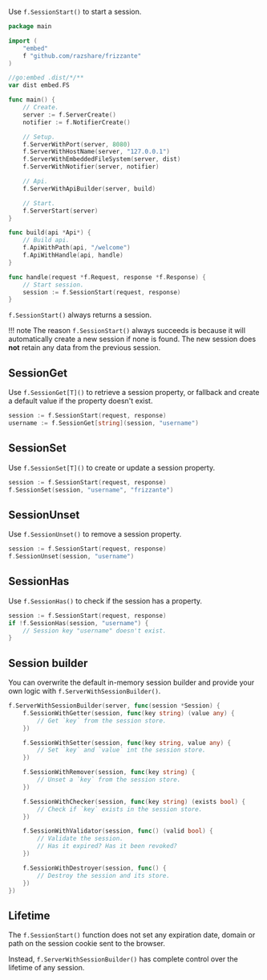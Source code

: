 Use `f.SessionStart()` to start a session.

```go
package main

import (
	"embed"
	f "github.com/razshare/frizzante"
)

//go:embed .dist/*/**
var dist embed.FS

func main() {
	// Create.
	server := f.ServerCreate()
	notifier := f.NotifierCreate()

	// Setup.
	f.ServerWithPort(server, 8080)
	f.ServerWithHostName(server, "127.0.0.1")
	f.ServerWithEmbeddedFileSystem(server, dist)
	f.ServerWithNotifier(server, notifier)

	// Api.
	f.ServerWithApiBuilder(server, build)

	// Start.
	f.ServerStart(server)
}

func build(api *Api*) {
    // Build api.
	f.ApiWithPath(api, "/welcome")
	f.ApiWithHandle(api, handle)
}

func handle(request *f.Request, response *f.Response) {
    // Start session.
    session := f.SessionStart(request, response)
}
```

`f.SessionStart()` always returns a session.

!!! note
    The reason `f.SessionStart()` always succeeds is because it will automatically create a new session if none is found. The new session does **not** retain any data from the previous session.

## SessionGet

Use `f.SessionGet[T]()` to retrieve a session property, or fallback and create a default value if the property doesn't exist.

```go
session := f.SessionStart(request, response)
username := f.SessionGet[string](session, "username")
```

## SessionSet

Use `f.SessionSet[T]()` to create or update a session property.

```go
session := f.SessionStart(request, response)
f.SessionSet(session, "username", "frizzante")
```

## SessionUnset

Use `f.SessionUnset()` to remove a session property.

```go
session := f.SessionStart(request, response)
f.SessionUnset(session, "username")
```

## SessionHas

Use `f.SessionHas()` to check if the session has a property.

```go
session := f.SessionStart(request, response)
if !f.SessionHas(session, "username") {
    // Session key "username" doesn't exist.
}
```

## Session builder

You can overwrite the default in-memory session builder and provide 
your own logic with `f.ServerWithSessionBuilder()`.

```go
f.ServerWithSessionBuilder(server, func(session *Session) {
    f.SessionWithGetter(session, func(key string) (value any) {
        // Get `key` from the session store.
    })

    f.SessionWithSetter(session, func(key string, value any) {
        // Set `key` and `value` int the session store.
    })

    f.SessionWithRemover(session, func(key string) {
        // Unset a `key` from the session store.
    })

    f.SessionWithChecker(session, func(key string) (exists bool) {
        // Check if `key` exists in the session store.
    })

    f.SessionWithValidator(session, func() (valid bool) {
        // Validate the session.
        // Has it expired? Has it been revoked?
    })

    f.SessionWithDestroyer(session, func() {
        // Destroy the session and its store.
    })
})
```

## Lifetime

The `f.SessionStart()` function does not set any expiration date, domain or path on the session cookie sent to the browser.

Instead, `f.ServerWithSessionBuilder()` has complete control over the lifetime of any session.